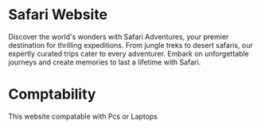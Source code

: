 # Safari Website
Discover the world's wonders with Safari Adventures, your premier destination for thrilling expeditions. From jungle treks to desert safaris, our expertly curated trips cater to every adventurer. Embark on unforgettable journeys and create memories to last a lifetime with Safari.

# Comptability
This website compatable with Pcs or Laptops
